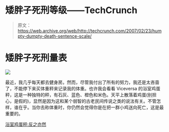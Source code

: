 # 矮胖子死刑等级——TechCrunch

> 原文：<https://web.archive.org/web/http://techcrunch.com/2007/02/23/humpty-dumpty-death-sentence-scale/>

# 矮胖子死刑量表

![](img/19f9b4f92cdfa9c9e89f34368f672945.png)

最近，我几乎每天都去健身房。然而，尽管我付出了所有的努力，我还是太吝啬了，不能停下来买体重秤来记录我的体重。也许我会看看 Viceversa 的浴室鸡蛋秤，这是一种独特的秤，有石灰、蓝色、橙色和米色。天平上散落着鸡蛋(别担心，是假的)，显然是因为这和某个弱智的古老民间传说之类的说法有关。不管怎样，谁在乎。当你去称体重时，你仍然会觉得你是在把一群小鸡送向死亡，这是最重要的。

[浴室鸡蛋秤:反之亦然](https://web.archive.org/web/20210413143110/http://www.popgadget.net/2007/02/bathroom_egg_sc.php)